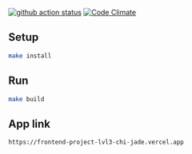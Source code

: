 [![github action status](https://github.com/Yunique/frontend-project-lvl3/workflows/hexlet-check/badge.svg)](https://github.com/Yunique/frontend-project-lvl3/actions)
[![Code Climate](https://codeclimate.com/github/Yunique/frontend-project-lvl3/badges/gpa.svg)](https://codeclimate.com/github/Yunique/frontend-project-lvl3)

## Setup

```sh
make install
```

## Run

```sh
make build
```

## App link

```sh
https://frontend-project-lvl3-chi-jade.vercel.app
```
